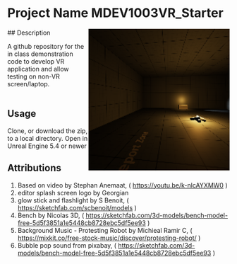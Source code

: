 # Project Name  MDEV1003VR_Starter
<img src="Saved/AutoScreenshot.png" width="320"  align="right" />
## Description

A github repository for the in class demonstration code to develop VR application and allow testing on non-VR screen/laptop. <br><br> 
 
## Usage
Clone, or download the zip, to a local directory. Open in Unreal Engine 5.4 or newer

## Attributions
1) Based on video by Stephan Anemaat, ( https://youtu.be/k-nlcAYXMW0 )
2) editor splash screen logo by Georgian
3) glow stick and flashlight by S Benoit, ( https://sketchfab.com/scbenoit/models )
4) Bench by Nicolas 3D, ( https://sketchfab.com/3d-models/bench-model-free-5d5f3851a1e5448cb8728ebc5df5ee93 ) 
5) Background Music - Protesting Robot by Michieal Ramir C, ( https://mixkit.co/free-stock-music/discover/protesting-robot/ )
6) Bubble pop sound from pixabay, ( https://sketchfab.com/3d-models/bench-model-free-5d5f3851a1e5448cb8728ebc5df5ee93 )


